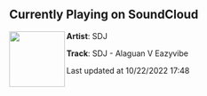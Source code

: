 ## Currently Playing on SoundCloud

[<img align="left" width="100" src="https://i1.sndcdn.com/artworks-kxsHAKYgc9QF4vAR-bSs3tQ-t500x500.jpg">](https://soundcloud.com/user-720309049/sdj-alaguan-v-eazyvibe)

**Artist**: SDJ 

**Track**: SDJ - Alaguan V Eazyvibe

Last updated at 10/22/2022 17:48
